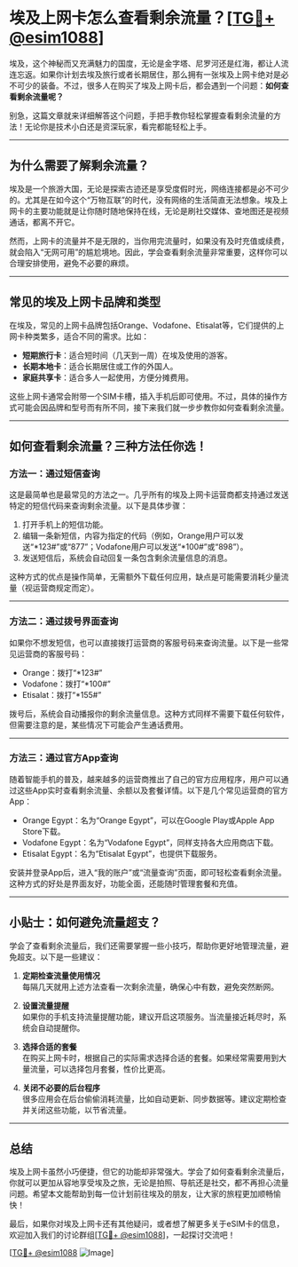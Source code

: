 # 埃及上网卡怎么查看剩余流量？[[TG💪+ @esim1088](https://t.me/s/esim1088)]

埃及，这个神秘而又充满魅力的国度，无论是金字塔、尼罗河还是红海，都让人流连忘返。如果你计划去埃及旅行或者长期居住，那么拥有一张埃及上网卡绝对是必不可少的装备。不过，很多人在购买了埃及上网卡后，都会遇到一个问题：**如何查看剩余流量呢？**  

别急，这篇文章就来详细解答这个问题，手把手教你轻松掌握查看剩余流量的方法！无论你是技术小白还是资深玩家，看完都能轻松上手。

---

## 为什么需要了解剩余流量？

埃及是一个旅游大国，无论是探索古迹还是享受度假时光，网络连接都是必不可少的。尤其是在如今这个“万物互联”的时代，没有网络的生活简直无法想象。埃及上网卡的主要功能就是让你随时随地保持在线，无论是刷社交媒体、查地图还是视频通话，都离不开它。

然而，上网卡的流量并不是无限的，当你用完流量时，如果没有及时充值或续费，就会陷入“无网可用”的尴尬境地。因此，学会查看剩余流量非常重要，这样你可以合理安排使用，避免不必要的麻烦。

---

## 常见的埃及上网卡品牌和类型

在埃及，常见的上网卡品牌包括Orange、Vodafone、Etisalat等，它们提供的上网卡种类繁多，适合不同的需求。比如：

- **短期旅行卡**：适合短时间（几天到一周）在埃及使用的游客。
- **长期本地卡**：适合长期居住或工作的外国人。
- **家庭共享卡**：适合多人一起使用，方便分摊费用。

这些上网卡通常会附带一个SIM卡槽，插入手机后即可使用。不过，具体的操作方式可能会因品牌和型号而有所不同，接下来我们就一步步教你如何查看剩余流量。

---

## 如何查看剩余流量？三种方法任你选！

### 方法一：通过短信查询

这是最简单也是最常见的方法之一。几乎所有的埃及上网卡运营商都支持通过发送特定的短信代码来查询剩余流量。以下是具体步骤：

1. 打开手机上的短信功能。
2. 编辑一条新短信，内容为指定的代码（例如，Orange用户可以发送“*123#”或“877”；Vodafone用户可以发送“*100#”或“898”）。
3. 发送短信后，系统会自动回复一条包含剩余流量信息的消息。

这种方式的优点是操作简单，无需额外下载任何应用，缺点是可能需要消耗少量流量（视运营商规定而定）。

---

### 方法二：通过拨号界面查询

如果你不想发短信，也可以直接拨打运营商的客服号码来查询流量。以下是一些常见运营商的客服号码：

- Orange：拨打“*123#”
- Vodafone：拨打“*100#”
- Etisalat：拨打“*155#”

拨号后，系统会自动播报你的剩余流量信息。这种方式同样不需要下载任何软件，但需要注意的是，某些情况下可能会产生通话费用。

---

### 方法三：通过官方App查询

随着智能手机的普及，越来越多的运营商推出了自己的官方应用程序，用户可以通过这些App实时查看剩余流量、余额以及套餐详情。以下是几个常见运营商的官方App：

- Orange Egypt：名为“Orange Egypt”，可以在Google Play或Apple App Store下载。
- Vodafone Egypt：名为“Vodafone Egypt”，同样支持各大应用商店下载。
- Etisalat Egypt：名为“Etisalat Egypt”，也提供下载服务。

安装并登录App后，进入“我的账户”或“流量查询”页面，即可轻松查看剩余流量。这种方式的好处是界面友好，功能全面，还能随时管理套餐和充值。

---

## 小贴士：如何避免流量超支？

学会了查看剩余流量后，我们还需要掌握一些小技巧，帮助你更好地管理流量，避免超支。以下是一些建议：

1. **定期检查流量使用情况**  
   每隔几天就用上述方法查看一次剩余流量，确保心中有数，避免突然断网。

2. **设置流量提醒**  
   如果你的手机支持流量提醒功能，建议开启这项服务。当流量接近耗尽时，系统会自动提醒你。

3. **选择合适的套餐**  
   在购买上网卡时，根据自己的实际需求选择合适的套餐。如果经常需要用到大量流量，可以选择包月套餐，性价比更高。

4. **关闭不必要的后台程序**  
   很多应用会在后台偷偷消耗流量，比如自动更新、同步数据等。建议定期检查并关闭这些功能，以节省流量。

---

## 总结

埃及上网卡虽然小巧便捷，但它的功能却非常强大。学会了如何查看剩余流量后，你就可以更加从容地享受埃及之旅，无论是拍照、导航还是社交，都不再担心流量问题。希望本文能帮助到每一位计划前往埃及的朋友，让大家的旅程更加顺畅愉快！

最后，如果你对埃及上网卡还有其他疑问，或者想了解更多关于eSIM卡的信息，欢迎加入我们的讨论群组[[TG💪+ @esim1088](https://t.me/s/esim1088)]，一起探讨交流吧！

[[TG💪+ @esim1088](https://t.me/s/esim1088) ![Image](https://i.postimg.cc/4NQfJmqS/Snipaste-2025-05-13-00-14-12.png)]